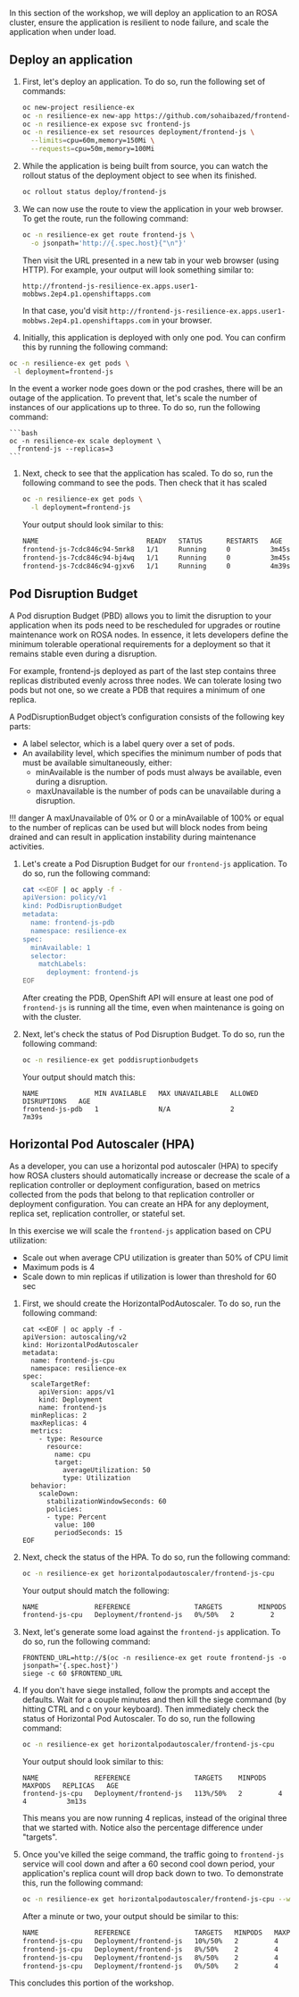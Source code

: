 In this section of the workshop, we will deploy an application to an ROSA cluster, ensure the application is resilient to node failure, and scale the application when under load.

## Deploy an application

1. First, let's deploy an application. To do so, run the following set of commands:

    ```bash
    oc new-project resilience-ex
    oc -n resilience-ex new-app https://github.com/sohaibazed/frontend-js.git --name frontend-js
    oc -n resilience-ex expose svc frontend-js
    oc -n resilience-ex set resources deployment/frontend-js \
      --limits=cpu=60m,memory=150Mi \
      --requests=cpu=50m,memory=100Mi
    ```

1. While the application is being built from source, you can watch the rollout status of the deployment object to see when its finished.

    ```bash
    oc rollout status deploy/frontend-js
    ```

1. We can now use the route to view the application in your web browser. To get the route, run the following command:

    ```bash
    oc -n resilience-ex get route frontend-js \
      -o jsonpath='http://{.spec.host}{"\n"}'
    ```

    Then visit the URL presented in a new tab in your web browser (using HTTP). For example, your output will look something similar to:

    ```{.text .no-copy}
    http://frontend-js-resilience-ex.apps.user1-mobbws.2ep4.p1.openshiftapps.com
    ```

    In that case, you'd visit `http://frontend-js-resilience-ex.apps.user1-mobbws.2ep4.p1.openshiftapps.com` in your browser.

1. Initially, this application is deployed with only one pod. You can confirm this by running the following command:

```bash
oc -n resilience-ex get pods \
 -l deployment=frontend-js 
```

In the event a worker node goes down or the pod crashes, there will be an outage of the application. To prevent that, let's scale the number of instances of our applications up to three. To do so, run the following command:

    ```bash
    oc -n resilience-ex scale deployment \
      frontend-js --replicas=3
    ```

1. Next, check to see that the application has scaled. To do so, run the following command to see the pods.
Then check that it has scaled

    ```bash
    oc -n resilience-ex get pods \
      -l deployment=frontend-js
    ```

    Your output should look similar to this:

    ```bash
    NAME                           READY   STATUS      RESTARTS   AGE
    frontend-js-7cdc846c94-5mrk8   1/1     Running     0          3m45s
    frontend-js-7cdc846c94-bj4wq   1/1     Running     0          3m45s
    frontend-js-7cdc846c94-gjxv6   1/1     Running     0          4m39s
    ```

## Pod Disruption Budget

A Pod disruption Budget (PBD) allows you to limit the disruption to your application when its pods need to be rescheduled for upgrades or routine maintenance work on ROSA nodes. In essence, it lets developers define the minimum tolerable operational requirements for a deployment so that it remains stable even during a disruption.

For example, frontend-js deployed as part of the last step contains three replicas distributed evenly across three nodes. We can tolerate losing two pods but not one, so we create a PDB that requires a minimum of one replica.

A PodDisruptionBudget object’s configuration consists of the following key parts:

- A label selector, which is a label query over a set of pods.
- An availability level, which specifies the minimum number of pods that must be available simultaneously, either:
  - minAvailable is the number of pods must always be available, even during a disruption.
  - maxUnavailable is the number of pods can be unavailable during a disruption.

!!! danger
    A maxUnavailable of 0% or 0 or a minAvailable of 100% or equal to the number of replicas can be used but will block nodes from being drained and can result in application instability during maintenance activities.

1. Let's create a Pod Disruption Budget for our `frontend-js` application. To do so, run the following command:

    ```bash
    cat <<EOF | oc apply -f -
    apiVersion: policy/v1
    kind: PodDisruptionBudget
    metadata:
      name: frontend-js-pdb
      namespace: resilience-ex
    spec:
      minAvailable: 1
      selector:
        matchLabels:
          deployment: frontend-js
    EOF
    ```

    After creating the PDB, OpenShift API will ensure at least one pod of `frontend-js` is running all the time, even when maintenance is going on with the cluster.

1. Next, let's check the status of Pod Disruption Budget. To do so, run the following command:

    ```bash
    oc -n resilience-ex get poddisruptionbudgets
    ```

    Your output should match this:

    ```{.text .no-copy}
    NAME              MIN AVAILABLE   MAX UNAVAILABLE   ALLOWED DISRUPTIONS   AGE
    frontend-js-pdb   1               N/A               2                     7m39s
    ```

## Horizontal Pod Autoscaler (HPA)

As a developer, you can use a horizontal pod autoscaler (HPA) to specify how ROSA clusters should automatically increase or decrease the scale of a replication controller or deployment configuration, based on metrics collected from the pods that belong to that replication controller or deployment configuration. You can create an HPA for any deployment, replica set, replication controller, or stateful set.

In this exercise we will scale the `frontend-js` application based on CPU utilization:

* Scale out when average CPU utilization is greater than 50% of CPU limit
* Maximum pods is 4
* Scale down to min replicas if utilization is lower than threshold for 60 sec

1. First, we should create the HorizontalPodAutoscaler. To do so, run the following command:

    ```
    cat <<EOF | oc apply -f -
    apiVersion: autoscaling/v2
    kind: HorizontalPodAutoscaler
    metadata:
      name: frontend-js-cpu
      namespace: resilience-ex
    spec:
      scaleTargetRef:
        apiVersion: apps/v1
        kind: Deployment
        name: frontend-js
      minReplicas: 2
      maxReplicas: 4
      metrics:
        - type: Resource
          resource:
            name: cpu
            target:
              averageUtilization: 50
              type: Utilization
      behavior:
        scaleDown:
          stabilizationWindowSeconds: 60
          policies:
          - type: Percent
            value: 100
            periodSeconds: 15
    EOF
    ```

1. Next, check the status of the HPA. To do so, run the following command:

    ```bash
    oc -n resilience-ex get horizontalpodautoscaler/frontend-js-cpu
    ```

    Your output should match the following:

    ```{.txt .no-copy}
    NAME              REFERENCE                TARGETS         MINPODS   MAXPODS   REPLICAS   AGE
    frontend-js-cpu   Deployment/frontend-js   0%/50%   2         2         4          2      45s
    ```

1. Next, let's generate some load against the `frontend-js` application. To do so, run the following command:

    ```
    FRONTEND_URL=http://$(oc -n resilience-ex get route frontend-js -o jsonpath='{.spec.host}')
    siege -c 60 $FRONTEND_URL
    ```


1. If you don't have siege installed, follow the prompts and accept the defaults. Wait for a couple minutes and then kill the siege command (by hitting CTRL and c on your keyboard). Then immediately check the status of Horizontal Pod Autoscaler. To do so, run the following command:

    ```bash
    oc -n resilience-ex get horizontalpodautoscaler/frontend-js-cpu
    ```

    Your output should look similar to this:

    ```{.text .no-copy}
    NAME              REFERENCE                TARGETS    MINPODS   MAXPODS   REPLICAS   AGE
    frontend-js-cpu   Deployment/frontend-js   113%/50%   2         4         4          3m13s
    ```

    This means you are now running 4 replicas, instead of the original three that we started with. Notice also the percentage difference under "targets". 


1. Once you've killed the seige command, the traffic going to `frontend-js` service will cool down and after a 60 second cool down period, your application's replica count will drop back down to two. To demonstrate this, run the following command:

    ```bash
    oc -n resilience-ex get horizontalpodautoscaler/frontend-js-cpu --watch
    ```

    After a minute or two, your output should be similar to this:

    ```bash
    NAME              REFERENCE                TARGETS   MINPODS   MAXPODS   REPLICAS   AGE
    frontend-js-cpu   Deployment/frontend-js   10%/50%   2         4         4          6m55s
    frontend-js-cpu   Deployment/frontend-js   8%/50%    2         4         4          7m1s
    frontend-js-cpu   Deployment/frontend-js   8%/50%    2         4         3          7m16s
    frontend-js-cpu   Deployment/frontend-js   0%/50%    2         4         2          7m31s
    ```

This concludes this portion of the workshop.
